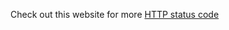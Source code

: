 

Check out this website for more [HTTP status code](https://www.webfx.com/web-development/glossary/http-status-codes/)